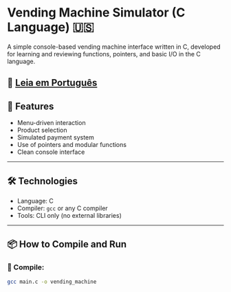 # Vending Machine Simulator (C Language) 🇺🇸

A simple console-based vending machine interface written in C, developed for learning and reviewing functions, pointers, and basic I/O in the C language.


📘 [Leia em Português](README-ptbr.md)
---

## 🚀 Features

- Menu-driven interaction
- Product selection
- Simulated payment system
- Use of pointers and modular functions
- Clean console interface

---

## 🛠 Technologies

- Language: C
- Compiler: `gcc` or any C compiler
- Tools: CLI only (no external libraries)

---

## 📦 How to Compile and Run

### 🔧 Compile:
```bash
gcc main.c -o vending_machine

